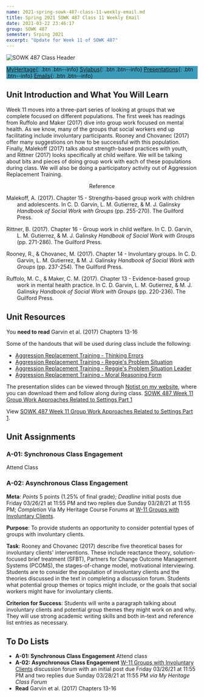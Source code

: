 ```yaml
---
name: 2021-spring-sowk-487-class-11-weekly-email.md
title: Spring 2021 SOWK 487 Class 11 Weekly Email
date: 2021-03-22 23:46:17
group: SOWK 487
semester: Srping 2021
excerpt: "Update for Week 11 of SOWK 487"
---
```


![SOWK 487 Class Header](https://jacobrcampbell.com/assets/media/2020-class-header-sowk-theories-of-practice-ii.png "SOWK 487 Class Header")

<div style="background-color: #3b9cba; width: 100%;" markdown="1">

[MyHeritage](https://myheritage.heritage.edu/ICS/Academics/SOWK/SOWK_487W/2021_SP-SOWK_487W-0/){: .btn .btn--info}
[Sylabus](https://jacobrcampbell.com/assets/media/2021-spring-sowk-487-syllabus.pdf){: .btn .btn--info}
[Presentations](https://presentations.jacobrcampbell.com){: .btn .btn--info}
[Emails](https://jacobrcampbell.com/communications/){: .btn .btn--info}

</div>

## Unit Introduction and What You Will Learn

Week 11 moves into a three-part series of looking at groups that we complete focused on different populations. The first week has readings from Ruffolo and Maker (2017) dive into group work focused on mental health. As we know, many of the groups that social workers end up facilitating include involuntary participants. Rooney and Chovanec (2017) offer many suggestions on how to be successful with this population. Finally, Malekoff (2017) talks about strength-based practices with youth, and Rittner (2017) looks specifically at child welfare. We will be talking about bits and pieces of doing group work with each of these populations during class. We will also be doing a participatory activity out of Aggression Replacement Training.

<div style="text-align: center" markdown="1">
Reference
</div>
<div style="margin: 0 0 0 2em; text-indent: -2em;" markdown="1">

Malekoff, A. (2017). Chapter 15 - Strengths-based group work with children and adolescents. In C. D. Garvin, L. M. Gutierrez, & M. J. Galinsky _Handbook of Social Work with Groups_ (pp. 255-270). The Guilford Press. 

Rittner, B. (2017). Chapter 16 - Group work in child welfare. In C. D. Garvin, L. M. Gutierrez, & M. J. Galinsky _Handbook of Social Work with Groups_ (pp. 271-286). The Guilford Press. 

Rooney, R., & Chovanec, M. (2017). Chapter 14 - Involuntary groups. In C. D. Garvin, L. M. Gutierrez, & M. J. Galinsky _Handbook of Social Work with Groups_ (pp. 237-254). The Guilford Press. 

Ruffolo, M. C., & Maker, C. M. (2017). Chapter 13 - Evidence-based group work in mental health practice. In C. D. Garvin, L. M. Gutierrez, & M. J. Galinsky _Handbook of Social Work with Groups_ (pp. 220-236). The Guilford Press. 

</div>

## Unit Resources

You **need to read** Garvin et al. (2017) Chapters 13-16

Some of the handouts that will be used during class include the following:

- [Aggression Replacement Training - Thinking Errors](https://myheritage.heritage.edu/ICS/icsfs/week-11-handout-art-thinking-errors.pdf?target=0b2e3a82-aa2a-4057-ad65-f33747114128)
- [Aggression Replacement Training - Reggie's Problem Situation](https://myheritage.heritage.edu/ICS/icsfs/week-11-handout-art-reggies-problem-situation.pdf?target=cbe89ec8-47fc-4cd5-8d61-3bd43b613a78)
- [Aggression Replacement Training - Reggie's Problem Situation Leader](https://myheritage.heritage.edu/ICS/icsfs/week-11-handout-art-reggies-problem-situation-lead.pdf?target=7d30d99f-c657-4283-806d-a5fb1f1cc038)
- [Aggression Replacement Training - Moral Reasoning Form](https://myheritage.heritage.edu/ICS/icsfs/week-11-handout-art-moral-reasoning-form.pdf?target=94df49aa-f8b5-4856-82cf-d66cfa899054)

The presentation slides can be viewed through [Notist on my website](https://presentations.jacobrcampbell.com), where you can download them and follow along during class. [SOWK 487 Week 11 Group Work Approaches Related to Settings Part 1](https://presentations.jacobrcampbell.com/YIVnNb)

<p data-notist="campjacob/YIVnNb">View <a href="https://presentations.jacobrcampbell.com/YIVnNb">SOWK 487 Week 11 Group Work Approaches Related to Settings Part 1</a>.</p><script async src="https://on.notist.cloud/embed/002.js"></script>

## Unit Assignments

### A-01: Synchronous Class Engagement

Attend Class

### A-02: Asynchronous Class Engagement

**Meta**: _Points_ 5 points (1.25% of final grade); _Deadline_ initial posts due Friday 03/26/21 at 11:55 PM and two replies due Sunday 03/28/21 at 11:55 PM; _Completion_ Via My Heritage Course Forums at [W-11 Groups with Involuntary Clients](https://myheritage.heritage.edu/ICS/Academics/SOWK/SOWK_487W/2021_SP-SOWK_487W-0/W-11_322-328.jnz?portlet=Forums&screen=TopicView&screenType=change&id=a1c316d3-0a1d-4ae0-90cd-0015474d1abf).

**Purpose**: To provide students an opportunity to consider potential types of groups with involuntary clients.

**Task**: Rooney and Chovanec (2017) describe five theoretical bases for involuntary clients' interventions. These include reactance theory, solution-focused brief treatment (SFBT), Partners for Change Outcome Management Systems (PCOMS), the stages-of-change model, motivational interviewing. Students are to consider the population of involuntary clients and the theories discussed in the text in completing a discussion forum. Students what potential group themes or topics might include, or the goals that social workers might have for involuntary clients.

**Criterion for Success**: Students will write a paragraph talking about involuntary clients and potential group themes they might work on and why. They will use strong academic writing skills and both in-text and reference list entries as necessary.

## To Do Lists

- **A-01: Synchronous Class Engagement** Attend class
- **A-02: Asynchronous Class Engagement** [W-11 Groups with Involuntary Clients](https://myheritage.heritage.edu/ICS/Academics/SOWK/SOWK_487W/2021_SP-SOWK_487W-0/W-11_322-328.jnz?portlet=Forums&screen=TopicView&screenType=change&id=a1c316d3-0a1d-4ae0-90cd-0015474d1abf) discussion forum with an initial post due Friday 03/26/21 at 11:55 PM and two replies due Sunday 03/28/21 at 11:55 PM _via My Heritage Class Forum_
- **Read** Garvin et al. (2017) Chapters 13-16